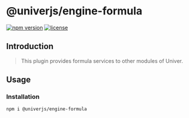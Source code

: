 # @univerjs/engine-formula

[![npm version](https://img.shields.io/npm/v/@univerjs/engine-formula)](https://npmjs.org/packages/@univerjs/engine-formula)
[![license](https://img.shields.io/npm/l/@univerjs/engine-formula)](https://img.shields.io/npm/l/@univerjs/engine-formula)

## Introduction

> This plugin provides formula services to other modules of Univer.

## Usage

### Installation

```shell
npm i @univerjs/engine-formula
```
